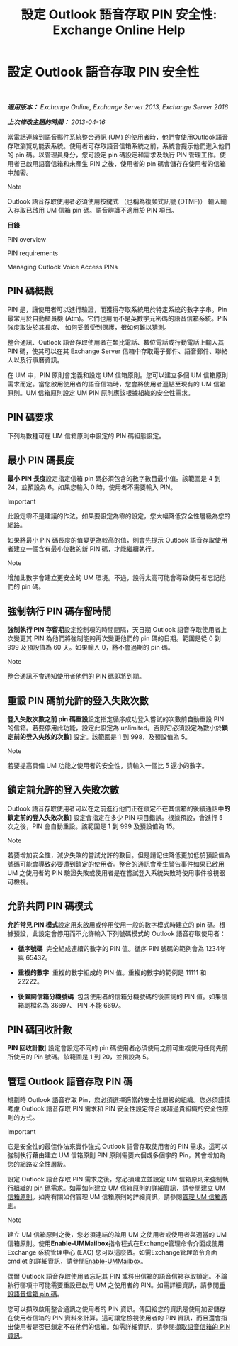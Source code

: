 ﻿---
title: '設定 Outlook 語音存取 PIN 安全性: Exchange Online Help'
TOCTitle: 設定 Outlook 語音存取 PIN 安全性
ms:assetid: ef6d9151-d333-4f52-9338-273f7a291e54
ms:mtpsurl: https://technet.microsoft.com/zh-tw/library/Bb125162(v=EXCHG.150)
ms:contentKeyID: 50554079
ms.date: 05/23/2018
mtps_version: v=EXCHG.150
ms.translationtype: MT
---

# 設定 Outlook 語音存取 PIN 安全性

 

_**適用版本：** Exchange Online, Exchange Server 2013, Exchange Server 2016_

_**上次修改主題的時間：** 2013-04-16_

當電話連線到語音郵件系統整合通訊 (UM) 的使用者時，他們會使用Outlook語音存取瀏覽功能表系統。使用者可存取語音信箱系統之前，系統會提示他們進入他們的 pin 碼。以管理員身分，您可設定 pin 碼設定和需求及執行 PIN 管理工作。使用者已啟用語音信箱和未產生 PIN 之後，使用者的 pin 碼會儲存在使用者的信箱中加密。


> [!NOTE]  
> Outlook 語音存取使用者必須使用按鍵式 （也稱為複頻式訊號 (DTMF)） 輸入輸入存取已啟用 UM 信箱 pin 碼。語音辨識不適用於 PIN 項目。




**目錄**

PIN overview

PIN requirements

Managing Outlook Voice Access PINs

## PIN 碼概觀

PIN 是，讓使用者可以進行驗證，而獲得存取系統用於特定系統的數字字串。Pin 最常用於自動櫃員機 (Atm)。它們也用而不是英數字元密碼的語音信箱系統。PIN 強度取決於其長度、 如何妥善受到保護，很如何難以猜測。

整合通訊、Outlook 語音存取使用者在類比電話、數位電話或行動電話上輸入其 PIN 碼，使其可以在其 Exchange Server 信箱中存取電子郵件、語音郵件、聯絡人以及行事曆資訊。

在 UM 中，PIN 原則會定義和設定 UM 信箱原則。您可以建立多個 UM 信箱原則需求而定。當您啟用使用者的語音信箱時，您會將使用者連結至現有的 UM 信箱原則。UM 信箱原則設定 UM PIN 原則應該根據組織的安全性需求。

## PIN 碼要求

下列為數種可在 UM 信箱原則中設定的 PIN 碼組態設定。

## 最小 PIN 碼長度

**最小 PIN 長度**設定指定信箱 pin 碼必須包含的數字數目最小值。該範圍是 4 到 24，並預設為 6。如果您輸入 0 時，使用者不需要輸入 PIN。


> [!IMPORTANT]  
> 此設定零不是建議的作法。如果要設定為零的設定，您大幅降低安全性層級為您的網路。




如果將最小 PIN 碼長度的值變更為較高的值，則會先提示 Outlook 語音存取使用者建立一個含有最小位數的新 PIN 碼，才能繼續執行。


> [!NOTE]  
> 增加此數字會建立更安全的 UM 環境。不過，設得太高可能會導致使用者忘記他們的 pin 碼。




## 強制執行 PIN 碼存留時間

**強制執行 PIN 存留期**設定控制項的時間間隔，天日期 Outlook 語音存取使用者上次變更其 PIN 為他們將強制能夠再次變更他們的 pin 碼的日期。範圍是從 0 到 999 及預設值為 60 天。如果輸入 0，將不會過期的 pin 碼。


> [!NOTE]  
> 整合通訊不會通知使用者他們的 PIN 碼即將到期。




## 重設 PIN 碼前允許的登入失敗次數

**登入失敗次數之前 pin 碼重設**設定指定循序成功登入嘗試的次數前自動重設 PIN 的信箱。若要停用此功能，設定此設定為 unlimited。否則它必須設定為數小於**鎖定前的登入失敗的次數**\] 設定。該範圍是 1 到 998，及預設值為 5。


> [!NOTE]  
> 若要提高具備 UM 功能之使用者的安全性，請輸入一個比 5 還小的數字。




## 鎖定前允許的登入失敗次數

Outlook 語音存取使用者可以在之前進行他們正在鎖定不在其信箱的後續通話中**的鎖定前的登入失敗次數**\] 設定會指定在多少 PIN 項目錯誤。根據預設，會進行 5 次之後，PIN 會自動重設。該範圍是 1 到 999 及預設值為 15。


> [!NOTE]  
> 若要增加安全性，減少失敗的嘗試允許的數目。但是請記住降低更加低於預設值為號碼可能會導致必要遭到鎖定的使用者。整合的通訊會產生警告事件如果已啟用 UM 之使用者的 PIN 驗證失敗或使用者是在嘗試登入系統失敗時使用事件檢視器可檢視。




## 允許共同 PIN 碼模式

**允許常見 PIN 模式**設定用來啟用或停用使用一般的數字模式時建立的 pin 碼。根據預設，此設定會停用而不允許輸入下列號碼模式的 Outlook 語音存取使用者：

  - **循序號碼**  完全組成連續的數字的 PIN 值。循序 PIN 號碼的範例會為 1234年與 65432。

  - **重複的數字**  重複的數字組成的 PIN 值。重複的數字的範例是 11111 和 22222。

  - **後置詞信箱分機號碼**  包含使用者的信箱分機號碼的後置詞的 PIN 值。如果信箱副檔名為 36697、 PIN 不能 6697。

## PIN 碼回收計數

**PIN 回收計數**\] 設定會設定不同的 pin 碼使用者必須使用之前可重複使用任何先前所使用的 Pin 號碼。該範圍是 1 到 20，並預設為 5。

## 管理 Outlook 語音存取 PIN 碼

規劃時 Outlook 語音存取 Pin，您必須選擇適當的安全性層級的組織。您必須謹慎考慮 Outlook 語音存取 PIN 需求和 PIN 安全性設定符合或超過貴組織的安全性原則的方式。


> [!IMPORTANT]  
> 它是安全性的最佳作法來實作強式 Outlook 語音存取使用者的 PIN 需求。這可以強制執行藉由建立 UM 信箱原則 PIN 原則需要六個或多個字的 Pin，其會增加為您的網路安全性層級。




設定 Outlook 語音存取 PIN 需求之後，您必須建立並設定 UM 信箱原則來強制執行組織的 pin 碼需求。如需如何建立 UM 信箱原則的詳細資訊，請參閱[建立 UM 信箱原則](https://docs.microsoft.com/zh-tw/exchange/voice-mail-unified-messaging/set-up-voice-mail/create-um-mailbox-policy)。如需有關如何管理 UM 信箱原則的詳細資訊，請參閱[管理 UM 信箱原則](https://docs.microsoft.com/zh-tw/exchange/voice-mail-unified-messaging/set-up-voice-mail/manage-um-mailbox-policy)。


> [!NOTE]  
> 建立 UM 信箱原則之後，您必須連結的啟用 UM 之使用者或使用者與適當的 UM 信箱原則。使用<strong>Enable-UMMailbox</strong>指令程式在Exchange管理命令介面或使用 Exchange 系統管理中心 (EAC) 您可以這麼做。如需Exchange管理命令介面 cmdlet 的詳細資訊，請參閱<a href="https://technet.microsoft.com/zh-tw/library/aa998033(v=exchg.150)">Enable-UMMailbox</a>。




偶爾 Outlook 語音存取使用者忘記其 PIN 或移出信箱的語音信箱存取鎖定。不論執行哪項中可能需要重設已啟用 UM 之使用者的 PIN。如需詳細資訊，請參閱[重設語音信箱 pin 碼](reset-a-voice-mail-pin-exchange-2013-help.md)。

您可以擷取啟用整合通訊之使用者的 PIN 資訊。傳回給您的資訊是使用加密儲存在使用者信箱的 PIN 資料來計算。這可讓您檢視使用者的 PIN 資訊，而且還會指出使用者是否已鎖定不在他們的信箱。如需詳細資訊，請參閱[擷取語音信箱的 PIN 資訊](https://docs.microsoft.com/zh-tw/exchange/voice-mail-unified-messaging/set-outlook-voice-access-pin-security/retrieve-voice-mail-pin-information)。

